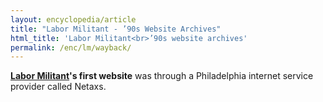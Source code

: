 ```yaml
---
layout: encyclopedia/article
title: "Labor Militant - ’90s Website Archives"
html_title: 'Labor Militant<br>’90s website archives'
permalink: /enc/lm/wayback/
---
```


<b>[Labor Militant](/enc/lm/group/)'s first website</b>
was through a Philadelphia internet service provider called Netaxs.